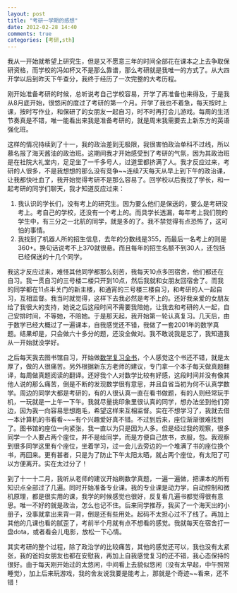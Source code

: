 ```yaml
---
layout: post
title: "考研一学期的感想"
date: 2012-02-28 14:40
comments: true
categories: [考研,sth]
---
```


我从一开始就希望上研究生，但是又不愿意三年的时间全部花在课本之上去争取保研资格，而学校的冯如杯又不是那么靠谱，那么考研就是我唯一的方式了。从大四开学以后到昨天下午查分，我终于经历了一次完整的大考历程。

刚开始准备考研的时候，总听说考自己学校容易，开学了再准备也来得及，于是我从8月底开始，很悠闲的度过了考研的第一个月。开学了我也不着急，每天按时上课，按时写作业，和保研了的女朋友一起自习，时不时再打会儿游戏。每周的生活节奏真是不错，唯一能看出来我是准备考研的，就是周末我需要去上新东方的英语强化班。

这样的情况持续到了十一，我的政治差到无极限，我很害怕政治单科不过线，所以慕名报了海天酱油的政治班。这期间我才开始感受到了考研的气氛，因为其政治班是在社院大礼堂内，足足坐了一千多号人，过道里都挤满了人。我才反应过来，考研的人很多，不是我想想的那么没有竞争~~连续7天每天从早上到下午的政治课，让我都快吐血了，我开始觉得考研不是那么容易了。回学校以后我找了学长，和一起考研的同学们聊天，我才知道反应过来：

1. 我认识的学长们，没有考上的研究生。因为要么他们是保送的，要么是考研没考上。考自己的学校，还没有一个考上的。而具学长透漏，每年考上我们院的学生中，有三分之一北航的同学，就是多的了。我不禁觉得有点恐怖了，这可怕的事情。
2. 我找到了机器人所的招生信息，去年的分数线是355，而最后一名考上的则是360+。换句话说考不上370就很悬。而且每年的招生名额不到30人，还包括已经保送的十几个同学。

我这才反应过来，难怪其他同学都那么刻苦，我每天10点多回宿舍，他们都还在自习。我一贯自习的三号楼二楼只开到10点，然后我就和女朋友回宿舍了。而我的同学都在11点半关门的新主楼，和通宵的三号楼三楼自习，和考研的人一起自习，互相监督。我当时就觉得，这样下去我必然是考不上的。还好我亲爱的女朋友给了我很大的支持，她说之后这段时间不需要我陪她，让我去和考研的人一起，自己安排时间，不等她，不陪她。于是那天起，我开始第一轮认真复习。几天后，由于数学已经大概过了一遍课本，自我感觉还不错，我做了一套2001年的数学真题。结果却是，只会做六十多分的题，还没全做对。我不敢说我是忘了，我知道我从一开始就没学好。

之后每天我去图书馆自习，开始做[数学复习全书](http://book.douban.com/subject/4398150/)，个人感觉这个书还不错，就是太厚了，做的人很痛苦。另外根据新东方老师的建议，专门拿一个本子每天做真题翻译，每周做真题阅读的翻译。还好我个人对数学比较有好感，这段时间并没有像其他人说的那么痛苦，倒是不断的发现数学很有意思，并且自省当初为何不认真学数学。周边的同学大都是考研的，有的人很认真一直在看书做题，有的人则经常玩手机，一玩就是一上午一下午。我就尽量挑印象里很认真的同学，想办法坐到他们旁边，因为我一向容易思想跑毛，希望这样来互相监督。实在不想学习了，我就去借一本计算机的书看看~~~有个兴趣爱好真不错。不过到后来，座位渐渐很难找到了。图书馆的座位一向紧张，我一直以为只是因为人多。但是经过我的观察，很多同学一个人要占两个座位，并不是给同学，而是方便自己放书，衣服，包。我观察到很多同学这里有个座位，坐着学习，过一会儿去旁边的一个堆满了书的座位换个书，再回来。更有甚者，只是为了防止下午太阳太晒，就占两个座位，有太阳了可以方便离开。实在太过分了！

到了十一十二月，我听从老师的建议开始刷数学真题，一遍一遍做，把课本的所有知识点全部过了几遍。同时开始准备专业课。我的专业课是动力学，自动控制和微机原理，都是很实用的课，我学的时候感觉也很好，反复看几遍书都觉得很有意思。唯一不好的就是政治，怎么也记不住。后来同学推荐，我买了一个海天出的小册子，没事就拿出来背一背，倒是还有些用处。起码不太担心过不了线了。再加上其他的几课也看的腻歪了，考前半个月就有点不想看的感觉。我就每天在宿舍打一盘dota，或者看会儿电影，放松一下心情。

其实考研的整个过程，除了政治学的比较痛苦，其他的感觉还可以，我也没有太紧张，我的爸妈女朋友也都在安慰我，再加上自我感觉复习的还不错，我心态保持的很好。由于每天刚开始过的太悠闲，中间看上去貌似悠闲（没有太早起，中午照常睡觉），加上后来玩游戏，我的舍友说我要是能考上，那就是个奇迹~~看来，还不错！

